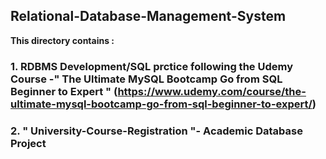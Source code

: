 ## Relational-Database-Management-System 

**This directory contains :**

### 1. RDBMS Development/SQL prctice following the Udemy Course -" The Ultimate MySQL Bootcamp Go from SQL Beginner to Expert " (https://www.udemy.com/course/the-ultimate-mysql-bootcamp-go-from-sql-beginner-to-expert/)

### 2. " University-Course-Registration "- Academic Database Project

